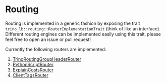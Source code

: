 # Routing

Routing is implemented in a generic fashion by exposing the trait `trino_lb::routing::RouterImplementationTrait` (think of like an interface).
Different routing engines can be implemented easily using this trait, please feel free to open an issue or pull request!

Currently the following routers are implemented:

1. [TrinoRoutingGroupHeaderRouter](./TrinoRoutingGroupHeaderRouter.md)
2. [PythonScriptRouter](./PythonScriptRouter.md)
3. [ExplainCostsRouter](./ExplainCostsRouter.md)
4. [ClientTagsRouter](./ClientTagsRouter.md)
